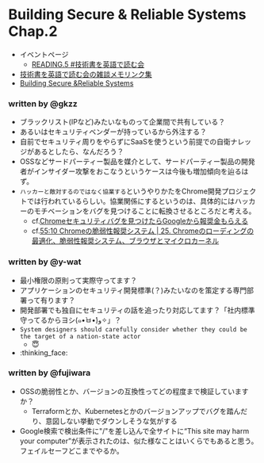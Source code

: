 # Building Secure & Reliable Systems Chap.2

- イベントページ
  - [READING.5 #技術書を英語で読む会](https://reading.connpass.com/event/190762/)
- [技術書を英語で読む会の雑談メモリンク集](https://hackmd.io/@gkzz/H1fdY9jOP)
- [Building Secure &Reliable Systems](https://static.googleusercontent.com/media/landing.google.com/en//sre/static/pdf/Building_Secure_and_Reliable_Systems.pdf)

### written by @gkzz

- ブラックリスト(IPなど)みたいなものって企業間で共有している？
- あるいはセキュリティベンダーが持っているから外注する？
- 自前でセキュリティ周りをやらずにSaaSを使うという前提での自衛ナレッジがあるとしたら、なんだろう？
- OSSなどサードパーティー製品を媒介として、サードパーティー製品の開発者がインサイダー攻撃をおこなうというケースは今後も増加傾向を辿るはず。
- `ハッカーと敵対するのではなく協業する`というやりかたをChrome開発プロジェクトでは行われているらしい。協業関係にするというのは、具体的にはハッカーのモチベーションをバグを見つけることに転換させるところだと考える。
  - cf.[Chromeセキュリティバグを見つけたらGoogleから報奨金もらえる](https://jp.techcrunch.com/2019/07/20/2019-07-18-google-will-now-pay-bigger-rewards-for-discovering-chrome-security-bugs/)
  - cf.[55:10 Chromeの脆弱性報奨システム | 25. Chromeのローディングの最適化、脆弱性報奨システム、ブラウザとマイクロカーネル](https://turingcomplete.fm/25#t=55:10)

### written by @y-wat

- 最小権限の原則って実際守ってます？
- アプリケーションのセキュリティ開発標準(？)みたいなのを策定する専門部署って有ります？
- 開発部署でも独自にセキュリティの話を追ったり対応してます？「社内標準守ってるからヨシ(๑•̀ㅂ•́)و✧」？
- `System designers should carefully consider whether they could be the target of a nation-state actor`
    - :innocent: 
- :thinking_face: 

### written by @fujiwara
- OSSの脆弱性とか、バージョンの互換性ってどの程度まで検証していますか？
    - Terraformとか、Kubernetesとかのバージョンアップでバグを踏んだり、意図しない挙動でダウンしそうな気がする
- Google検索で検出条件に"/"を差し込んで全サイトに“This site may harm your computer”が表示されたのは、似た様なことはいくらでもあると思う。フェイルセーフどこまでやるか。